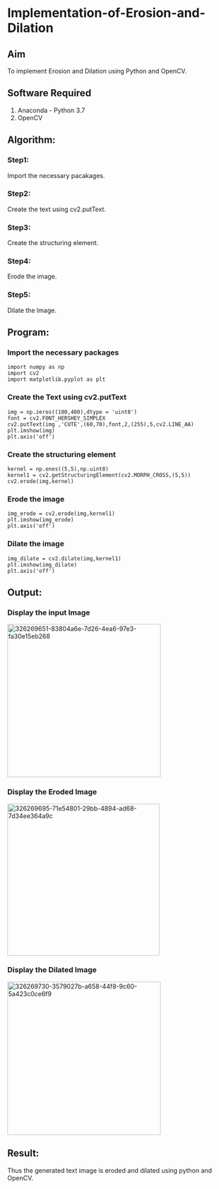 # Implementation-of-Erosion-and-Dilation

## Aim
To implement Erosion and Dilation using Python and OpenCV.

## Software Required
1. Anaconda - Python 3.7
2. OpenCV

## Algorithm:
### Step1:
Import the necessary pacakages.

### Step2:
Create the text using cv2.putText.

### Step3:
Create the structuring element.

### Step4:
Erode the image.

### Step5:
Dilate the Image.

## Program:
### Import the necessary packages
```
import numpy as np
import cv2
import matplotlib.pyplot as plt
```

### Create the Text using cv2.putText
```
img = np.zeros((100,400),dtype = 'uint8')
font = cv2.FONT_HERSHEY_SIMPLEX
cv2.putText(img ,'CUTE',(60,70),font,2,(255),5,cv2.LINE_AA)
plt.imshow(img)
plt.axis('off')
```

### Create the structuring element
```
kernel = np.ones((5,5),np.uint8)
kernel1 = cv2.getStructuringElement(cv2.MORPH_CROSS,(5,5))
cv2.erode(img,kernel)
```

### Erode the image
```
img_erode = cv2.erode(img,kernel1)
plt.imshow(img_erode)
plt.axis('off')

```

### Dilate the image
```
img_dilate = cv2.dilate(img,kernel1)
plt.imshow(img_dilate)
plt.axis('off')
```

## Output:
### Display the input Image
<img width="347" alt="326269651-83804a6e-7d26-4ea6-97e3-fa30e15eb268" src="https://github.com/Priya-Loganathan/erosion--dilation/assets/121166075/c837b553-8352-4bfb-aeb4-e60f675885f0">

### Display the Eroded Image
<img width="344" alt="326269695-71e54801-29bb-4894-ad68-7d34ee364a9c" src="https://github.com/Priya-Loganathan/erosion--dilation/assets/121166075/e91cf755-7651-4dad-b3d5-03d2ceb91792">

### Display the Dilated Image
<img width="347" alt="326269730-3579027b-a658-44f8-9c60-5a423c0ce6f9" src="https://github.com/Priya-Loganathan/erosion--dilation/assets/121166075/f837c1f8-f1cd-47a7-ac62-95ef647e94cf">

## Result:
Thus the generated text image is eroded and dilated using python and OpenCV.
